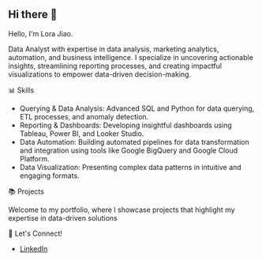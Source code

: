 ## Hi there 👋

Hello, I'm Lora Jiao.

Data Analyst with expertise in data analysis, marketing analytics, automation, and business intelligence. I specialize in uncovering actionable insights, streamlining reporting processes, and creating impactful visualizations to empower data-driven decision-making.

📊 Skills

- Querying & Data Analysis: Advanced SQL and Python for data querying, ETL processes, and anomaly detection.
- Reporting & Dashboards: Developing insightful dashboards using Tableau, Power BI, and Looker Studio.
- Data Automation: Building automated pipelines for data transformation and integration using tools like Google BigQuery and Google Cloud Platform.
- Data Visualization: Presenting complex data patterns in intuitive and engaging formats.

📚 Projects

Welcome to my portfolio, where I showcase projects that highlight my expertise in data-driven solutions 

🌟 Let's Connect!

- [LinkedIn](https://www.linkedin.com/in/lorajiao/)
